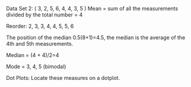 Data Set 2: ( 3, 2, 5, 6, 4, 4, 3, 5 )
Mean = sum of all the measurements divided by the total number = 4

Reorder: 2, 3, 3, 4, 4, 5, 5, 6

The position of the median 0.5(8+1)=4.5, the median is the average of the 4th and 5th measurements.

Median = (4 + 4)/2=4

Mode = 3, 4, 5 (bimodal)

Dot Plots:
Locate these measures on a dotplot.
